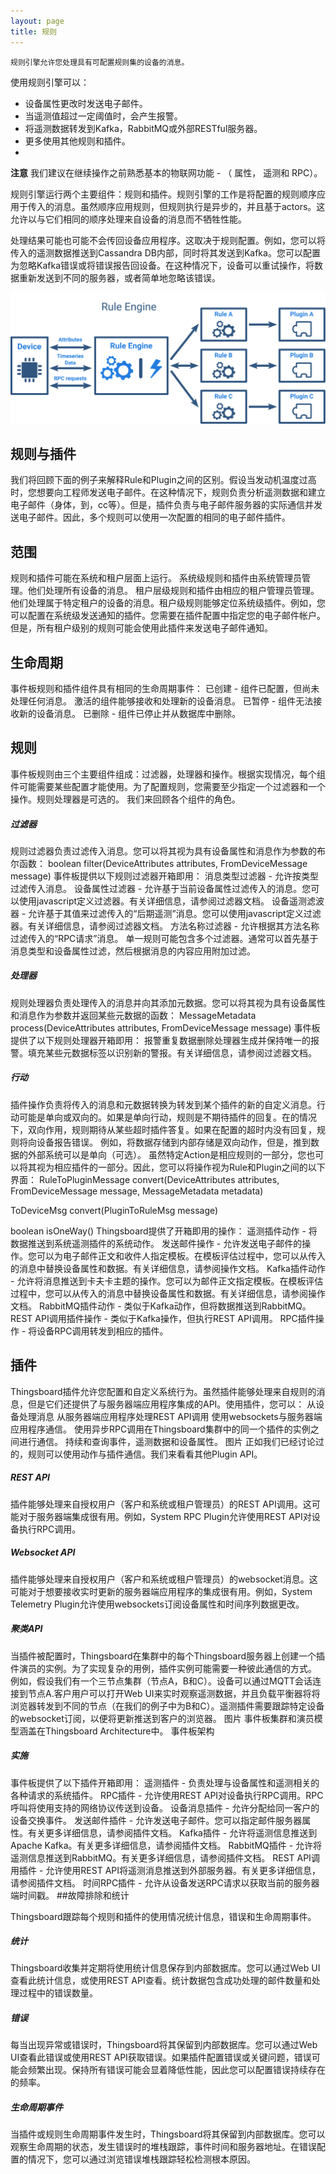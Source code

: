 ```yaml
---
layout: page
title: 规则
---
```


    规则引擎允许您处理具有可配置规则集的设备的消息。
使用规则引擎可以：

- 设备属性更改时发送电子邮件。
- 当遥测值超过一定阈值时，会产生报警。
- 将遥测数据转发到Kafka，RabbitMQ或外部RESTful服务器。
- 更多使用其他规则和插件。
- 
**注意**  我们建议在继续操作之前熟悉基本的物联网功能 - （ 属性， 遥测和 RPC）。

规则引擎运行两个主要组件：规则和插件。规则引擎的工作是将配置的规则顺序应用于传入的消息。虽然顺序应用规则，但规则执行是异步的，并且基于actors。这允许以与它们相同的顺序处理来自设备的消息而不牺牲性能。

处理结果可能也可能不会传回设备应用程序。这取决于规则配置。例如，您可以将传入的遥测数据推送到Cassandra DB内部，同时将其发送到Kafka。您可以配置为忽略Kafka错误或将错误报告回设备。在这种情况下，设备可以重试操作，将数据重新发送到不同的服务器，或者简单地忽略该错误。

 ![image](/images/rule-engine.svg)

## 规则与插件

我们将回顾下面的例子来解释Rule和Plugin之间的区别。假设当发动机温度过高时，您想要向工程师发送电子邮件。在这种情况下，规则负责分析遥测数据和建立电子邮件（身体，到，cc等）。但是，插件负责与电子邮件服务器的实际通信并发送电子邮件。因此，多个规则可以使用一次配置的相同的电子邮件插件。

## 范围

规则和插件可能在系统和租户层面上运行。
系统级规则和插件由系统管理员管理。他们处理所有设备的消息。
租户层级规则和插件由相应的租户管理员管理。他们处理属于特定租户的设备的消息。租户级规则能够定位系统级插件。例如，您可以配置在系统级发送通知的插件。您需要在插件配置中指定您的电子邮件帐户。但是，所有租户级别的规则可能会使用此插件来发送电子邮件通知。

## 生命周期

事件板规则和插件组件具有相同的生命周期事件：
已创建 - 组件已配置，但尚未处理任何消息。
激活的组件能够接收和处理新的设备消息。
已暂停 - 组件无法接收新的设备消息。
已删除 - 组件已停止并从数据库中删除。

## 规则

事件板规则由三个主要组件组成：过滤器，处理器和操作。根据实现情况，每个组件可能需要某些配置才能使用。为了配置规则，您需要至少指定一个过滤器和一个操作。规则处理器是可选的。
我们来回顾各个组件的角色。

##### 过滤器

规则过滤器负责过滤传入消息。您可以将其视为具有设备属性和消息作为参数的布尔函数：
   boolean filter(DeviceAttributes attributes, FromDeviceMessage message) 
事件板提供以下规则过滤器开箱即用：
消息类型过滤器 - 允许按类型过滤传入消息。
设备属性过滤器 - 允许基于当前设备属性过滤传入的消息。您可以使用javascript定义过滤器。有关详细信息，请参阅过滤器文档。
设备遥测滤波器 - 允许基于其值来过滤传入的“后期遥测”消息。您可以使用javascript定义过滤器。有关详细信息，请参阅过滤器文档。
方法名称过滤器 - 允许根据其方法名称过滤传入的“RPC请求”消息。
单一规则可能包含多个过滤器。通常可以首先基于消息类型和设备属性过滤，然后根据消息的内容应用附加过滤。

##### 处理器

规则处理器负责处理传入的消息并向其添加元数据。您可以将其视为具有设备属性和消息作为参数并返回某些元数据的函数：
   MessageMetadata process(DeviceAttributes attributes, FromDeviceMessage message) 
事件板提供了以下规则处理器开箱即用：
报警重复数据删除处理器生成并保持唯一的报警。填充某些元数据标签以识别新的警报。有关详细信息，请参阅过滤器文档。

##### 行动

插件操作负责将传入的消息和元数据转换为转发到某个插件的新的自定义消息。行动可能是单向或双向的。如果是单向行动，规则是不期待插件的回复。在的情况下，双向作用，规则期待从某些超时插件答复。如果在配置的超时内没有回复，规则将向设备报告错误。
例如，将数据存储到内部存储是双向动作，但是，推到数据的外部系统可以是单向（可选）。
虽然特定Action是相应规则的一部分，您也可以将其视为相应插件的一部分。因此，您可以将操作视为Rule和Plugin之间的以下界面：
   RuleToPluginMessage<T> convert(DeviceAttributes attributes, FromDeviceMessage message, MessageMetadata metadata)
   
   ToDeviceMsg convert(PluginToRuleMsg<T> message)
   
   boolean isOneWay()
Thingsboard提供了开箱即用的操作：
遥测插件动作 - 将数据推送到系统遥测插件的系统动作。
发送邮件操作 - 允许发送电子邮件的操作。您可以为电子邮件正文和收件人指定模板。在模板评估过程中，您可以从传入的消息中替换设备属性和数据。有关详细信息，请参阅操作文档。
Kafka插件动作 - 允许将消息推送到卡夫卡主题的操作。您可以为邮件正文指定模板。在模板评估过程中，您可以从传入的消息中替换设备属性和数据。有关详细信息，请参阅操作文档。
RabbitMQ插件动作 - 类似于Kafka动作，但将数据推送到RabbitMQ。
REST API调用插件操作 - 类似于Kafka操作，但执行REST API调用。
RPC插件操作 - 将设备RPC调用转发到相应的插件。

## 插件

Thingsboard插件允许您配置和自定义系统行为。虽然插件能够处理来自规则的消息，但是它们还提供了与服务器端应用程序集成的API。使用插件，您可以：
从设备处理消息
从服务器端应用程序处理REST API调用
使用websockets与服务器端应用程序通信。
使用异步RPC调用在Thingsboard集群中的同一个插件的实例之间进行通信。
持续和查询事件，遥测数据和设备属性。
图片
正如我们已经讨论过的，规则可以使用动作与插件通信。我们来看看其他Plugin API。

##### REST API

插件能够处理来自授权用户（客户和系统或租户管理员）的REST API调用。这可能对于服务器端集成很有用。例如，System RPC Plugin允许使用REST API对设备执行RPC调用。

##### Websocket API

插件能够处理来自授权用户（客户和系统或租户管理员）的websocket消息。这可能对于想要接收实时更新的服务器端应用程序的集成很有用。例如，System Telemetry Plugin允许使用websockets订阅设备属性和时间序列数据更改。

##### 聚类API

当插件被配置时，Thingsboard在集群中的每个Thingsboard服务器上创建一个插件演员的实例。为了实现复杂的用例，插件实例可能需要一种彼此通信的方式。
例如，假设我们有一个三节点集群（节点A，B和C）。设备可以通过MQTT会话连接到节点A.客户用户可以打开Web UI来实时观察遥测数据，并且负载平衡器将将浏览器转发到不同的节点（在我们的例子中为B和C）。遥测插件需要跟踪特定设备的websocket订阅，以便将更新推送到客户的浏览器。
图片
事件板集群和演员模型涵盖在Thingsboard Architecture中。
事件板架构

##### 实施

事件板提供了以下插件开箱即用：
遥测插件 - 负责处理与设备属性和遥测相关的各种请求的系统插件。
RPC插件 - 允许使用REST API对设备执行RPC调用。RPC呼叫将使用支持的网络协议传送到设备。
设备消息插件 - 允许分配给同一客户的设备交换事件。
发送邮件插件 - 允许发送电子邮件。您可以指定邮件服务器属性。有关更多详细信息，请参阅插件文档。
Kafka插件 - 允许将遥测信息推送到Apache Kafka。有关更多详细信息，请参阅插件文档。
RabbitMQ插件 - 允许将遥测信息推送到RabbitMQ。有关更多详细信息，请参阅插件文档。
REST API调用插件 - 允许使用REST API将遥测消息推送到外部服务器。有关更多详细信息，请参阅插件文档。
时间RPC插件 - 允许从设备发送RPC请求以获取当前的服务器端时间戳。
##故障排除和统计

Thingsboard跟踪每个规则和插件的使用情况统计信息，错误和生命周期事件。

##### 统计

Thingsboard收集并定期将使用统计信息保存到内部数据库。您可以通过Web UI查看此统计信息，或使用REST API查看。统计数据包含成功处理的邮件数量和处理过程中的错误数量。

##### 错误

每当出现异常或错误时，Thingsboard将其保留到内部数据库。您可以通过Web UI查看此错误或使用REST API获取错误。如果插件配置错误或关键问题，错误可能会频繁出现。保持所有错误可能会显着降低性能，因此您可以配置错误持续存在的频率。

##### 生命周期事件

当插件或规则生命周期事件发生时，Thingsboard将其保留到内部数据库。您可以观察生命周期的状态，发生错误时的堆栈跟踪，事件时间和服务器地址。在错误配置的情况下，您可以通过浏览错误堆栈跟踪轻松检测根本原因。